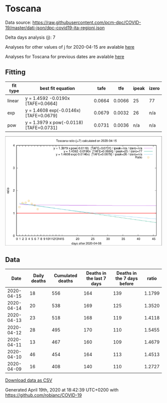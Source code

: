 # Toscana

Data source: https://raw.githubusercontent.com/pcm-dpc/COVID-19/master/dati-json/dpc-covid19-ita-regioni.json

Delta days analysis (j): 7

Analyses for other values of j for 2020-04-15 are avalable [here](../2020-04-15/README.md)

Analyses for Toscana for previous dates are avalable [here](../README.md)

## Fitting 
|fit type|best fit equation|tafe|tfe|ipeak|izero|
|-------|-----|--------|------|---|---|
|linear|y = 1.4592 -0.0190x  [TAFE=0.0664]|0.0664|0.0066|25|77|
|exp|y = 1.4608 exp(-0.0146x)  [TAFE=0.0679]|0.0679|0.0032|26|n/a|
|pow|y = 1.3979 x pow(-0.0118)  [TAFE=0.0731]|0.0731|0.0036|n/a|n/a|

![Plot](COVID-19_toscana_j7_2020-04-15.png)

## Data
|Date|Daily deaths|Cumulated deaths|Deaths in the last 7 days|Deaths in the 7 days before|ratio|
|----|----------|-----------|-------|--------------------|-----|
|2020-04-15|18|556|164|139|1.1799|
|2020-04-14|20|538|169|125|1.3520|
|2020-04-13|23|518|168|119|1.4118|
|2020-04-12|28|495|170|110|1.5455|
|2020-04-11|13|467|160|109|1.4679|
|2020-04-10|46|454|164|113|1.4513|
|2020-04-09|16|408|140|110|1.2727|

[Download data as CSV](COVID-19_toscana_j7_2020-04-15.csv)

Generated April 19th, 2020 at 18:42:39 UTC+0200 with https://github.com/robianc/COVID-19
